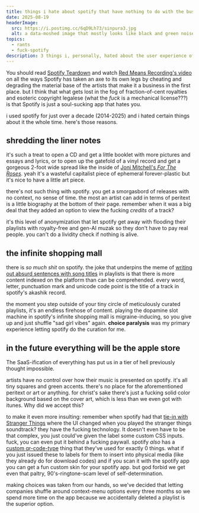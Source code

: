 ```yaml
---
title: things i hate about spotify that have nothing to do with the business model
date: 2025-08-19
headerImage:
  src: https://i.postimg.cc/6qD9Lh73/sinpura3.jpg
  alt: a data-moshed image that mostly looks like black and green noise
topics:
  - rants
  - fuck-spotify
description: 3 things i, personally, hated about the user experience of spotify
---
```

You should read [Spotify Teardown](https://mitpress.mit.edu/9780262038904/spotify-teardown/) and watch [Red Means Recording's video](https://www.youtube.com/watch?v=LQRtKD4gx1k) on all the ways Spotify has taken an axe to its own legs by cheating and degrading the material base of the artists that make it a business in the first place. but I think that what gets lost in the fog of fraction-of-cent royalties and esoteric copyright legalese (what the _fuck_ is a mechanical license???) is that Spotify is just a soul-sucking app that hates you. 

i used spotify for just over a decade (2014-2025) and i hated certain things about it the whole time. here's those reasons.

## shredding the liner notes
it's such a treat to open a CD and get a little booklet with more pictures and essays and lyrics, or to open up the gatefold of a vinyl record and get a gorgeous 2-foot wide spread like the inside of [Joni Mitchell's _For The Roses_](https://www.discogs.com/release/7203069-Joni-Mitchell-For-The-Roses/image/SW1hZ2U6MTkxOTYwMTE=). yeah it's a wasteful capitalist piece of ephemeral forever-plastic but it's nice to have a little art piece.

there's not such thing with spotify. you get a smorgasbord of releases with no context, no sense of time. the most an artist can add in terms of peritext is a little biography at the bottom of their page. remember when it was a big deal that they added an option to view the fucking _credits_ of a track? 

it's this level of anonymization that let spotify get away with flooding their playlists with royalty-free and gen-AI muzak so they don't have to pay real people. you can't do a lividity check if nothing is alive.

## the infinite shopping mall
there is _so much shit_ on spotify. the joke that underpins the meme of [writing out absurd sentences with song titles](https://knowyourmeme.com/memes/spotify-playlist-messages) in playlists is that there is more content indexed on the platform than can be comprehended. every word, letter, punctuation mark and unicode code point is the title of a track in spotify's akashik record.

the moment you step outside of your tiny circle of meticulously curated playlists, it's an endless firehose of content. playing the dopamine slot machine in spotify's infinite shopping mall is migraine-inducing, so you give up and just shuffle "sad girl vibes" again. __choice paralysis__ was my primary experience letting spotify do the curation for me.

## in the future everything will be the apple store

The SaaS-ification of everything has put us in a tier of hell previously thought impossible. 

artists have no control over how their music is presented on spotify. it's all tiny squares and green accents. there's no place for the aforementioned peritext or art or anything. for christ's sake there's just a fucking solid color background based on the cover art, which is less than we even got with itunes. Why did we accept this? 

to make it even more insulting: remember when spotify had that [tie-in with Stranger Things](https://www.theverge.com/2017/10/24/16537572/stranger-things-spotify-easter-egg-upside-down) where the UI changed when you played the stranger things soundtrack? they have the fucking technology. It doesn't even have to be that complex, you just could've given the label some custom CSS inputs. fuck, you can even put it behind a fucking paywall. spotify _also_ has a [custom qr-code-type](https://www.spotifycodes.com/) thing that they've used for exactly 0 things. what if you just issued these to labels for them to insert into physical media (like they already do for download codes) and if you scan it with the spotify app you can get a fun custom skin for your spotify app. but god forbid we get even that paltry, 90's-ringtone-scam level of self-determination. 

making choices was taken from our hands, so we've decided that letting companies shuffle around context-menu options every three months so we spend more time on the app because we accidentally deleted a playlist is the superior option. 